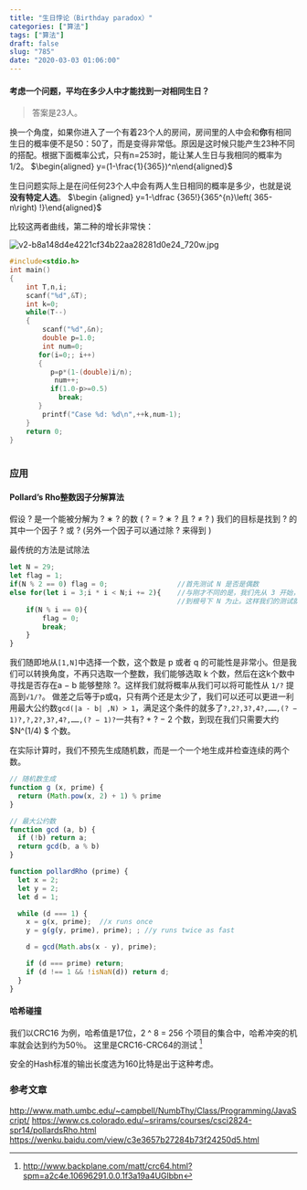 ```yaml
---
title: "生日悖论（Birthday paradox）"
categories: ["算法"]
tags: ["算法"]
draft: false
slug: "785"
date: "2020-03-03 01:06:00"
---
```


#### 考虑一个问题，平均在多少人中才能找到一对相同生日？

>答案是23人。

换一个角度，如果你进入了一个有着23个人的房间，房间里的人中会和**你**有相同生日的概率便不是50：50了，而是变得非常低。原因是这时候只能产生23种不同的搭配。根据下面概率公式，只有n=253时，能让某人生日与我相同的概率为1/2。
$\begin{aligned} y=(1-\frac{1}{365})^n\end{aligned}$

生日问题实际上是在问任何23个人中会有两人生日相同的概率是多少，也就是说**没有特定人选**。
$\begin {aligned} y=1-\dfrac {365!}{365^{n}\left( 365-n\right) !}\end{aligned}$

比较这两者曲线，第二种的增长非常快：

<img src="https://img.zhangchen915.com/2020/03/1924959710.jpg" alt="v2-b8a148d4e4221cf34b22aa28281d0e24_720w.jpg" />

```c
#include<stdio.h>  
int main()  
{  
    int T,n,i;   
    scanf("%d",&T);  
    int k=0;  
    while(T--)  
    {  
        scanf("%d",&n);  
        double p=1.0;  
        int num=0;  
       for(i=0;; i++)  
       {  
          p=p*(1-(double)i/n);  
           num++;  
          if(1.0-p>=0.5)  
            break;  
       }  
        printf("Case %d: %d\n",++k,num-1);  
    }  
    return 0;
}
  
```

### 应用

#### Pollard’s Rho整数因子分解算法
假设 ? 是一个能被分解为 ? ∗ ? 的数 ( ? = ? ∗ ? 且 ? ≠ ? )
我们的目标是找到 ? 的其中一个因子 ? 或 ? (另外一个因子可以通过除 ? 来得到 )

最传统的方法是试除法
```js
let N = 29;                    
let flag = 1;                   
if(N % 2 == 0) flag = 0;                 //首先测试 N 是否是偶数
else for(let i = 3;i * i < N;i += 2){    //与刚才不同的是，我们先从 3 开始，每次增加 2，一直
                                         //到根号下 N 为止。这样我们的测试就在奇数中展开
    if(N % i == 0){            
        flag = 0;
        break;                 
    }
}
```

我们随即地从`[1,N]`中选择一个数，这个数是 p 或者 q 的可能性是非常小。但是我们可以转换角度，不再只选取一个整数，我们能够选取 k 个数，然后在这k个数中寻找是否存在a − b 能够整除 ?。这样我们就将概率从我们可以将可能性从 `1/?` 提高到` √1/? `。
做差之后等于p或q，只有两个还是太少了，我们可以还可以更进一利用最大公约数`gcd(|a - b| ,N) > 1`，满足这个条件的就多了`?,2?,3?,4?,……,(? − 1)?,?,2?,3?,4?,……,(? − 1)?`一共有? + ? − 2 个数，到现在我们只需要大约 $N^(1/4) $  个数。

在实际计算时，我们不预先生成随机数，而是一个一个地生成并检查连续的两个数。

```js
// 随机数生成
function g (x, prime) {
  return (Math.pow(x, 2) + 1) % prime
}

// 最大公约数
function gcd (a, b) {
  if (!b) return a;
  return gcd(b, a % b)
}

function pollardRho (prime) {
  let x = 2;
  let y = 2;
  let d = 1;

  while (d === 1) {
    x = g(x, prime);  //x runs once
    y = g(g(y, prime), prime); ; //y runs twice as fast

    d = gcd(Math.abs(x - y), prime);

    if (d === prime) return;
    if (d !== 1 && !isNaN(d)) return d;
  }
}
```

#### 哈希碰撞
我们以CRC16 为例，哈希值是17位，2 ^ 8 = 256 个项目的集合中，哈希冲突的机率就会达到约为50％。
这里是CRC16-CRC64的测试 [^1]

安全的Hash标准的输出长度选为160比特是出于这种考虑。

### 参考文章
http://www.math.umbc.edu/~campbell/NumbThy/Class/Programming/JavaScript/
https://www.cs.colorado.edu/~srirams/courses/csci2824-spr14/pollardsRho.html
https://wenku.baidu.com/view/c3e3657b27284b73f24250d5.html

[^1]: http://www.backplane.com/matt/crc64.html?spm=a2c4e.10696291.0.0.1f3a19a4UGlbbn

